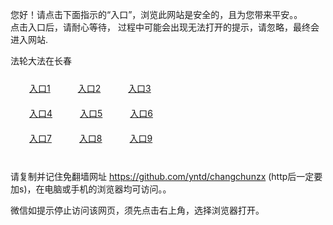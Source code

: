 您好！请点击下面指示的“入口”，浏览此网站是安全的，且为您带来平安。。 <br/>
点击入口后，请耐心等待， 过程中可能会出现无法打开的提示，请忽略，最终会进入网站. </br>

法轮大法在长春<br/>
<div style="padding:10px"><a style="margin:20px" target="_blank" href="https://dbzkevjnrcd4m.cloudfront.net/2Qpsp?zqrtse" id="ccLink1" rel="nofollow">入口1</a> <a target="_blank" style="margin:20px" href="https://d2fwpv36f5ldqn.cloudfront.net/2Qpsp?yrhedvd" id="ccLink2" rel="nofollow">入口2</a> <a style="margin:20px" target="_blank" href="https://d1p5988vvpyjeg.cloudfront.net/2Qpsp?nslbhrt" id="ccLink3" rel="nofollow">入口3</a></div>

<div style="padding:10px" ><a style="margin:20px" target="_blank" href="https://dbzkevjnrcd4m.cloudfront.net/2Qpsp?zqrtse" id="ccLink4" rel="nofollow">入口4</a> <a style="margin:20px" href="https://d2fwpv36f5ldqn.cloudfront.net/2Qpsp?yrhedvd" target="_blank" id="ccLink5" rel="nofollow">入口5</a> <a style="margin:20px" href="https://d1p5988vvpyjeg.cloudfront.net/2Qpsp?nslbhrt" target="_blank" id="ccLink6" rel="nofollow">入口6</a></div>

<div style="padding:10px"><a style="margin:20px" target="_blank" href="https://dbzkevjnrcd4m.cloudfront.net/2Qpsp?zqrtse" id="ccLink7" rel="nofollow">入口7</a> <a style="margin:20px" href="https://d2fwpv36f5ldqn.cloudfront.net/2Qpsp?yrhedvd" target="_blank" id="ccLink8" rel="nofollow">入口8</a> <a style="margin:20px" target="_blank" href="https://d1p5988vvpyjeg.cloudfront.net/2Qpsp?nslbhrt" id="ccLink9" rel="nofollow">入口9</a></div>

<br/>



请复制并记住免翻墙网址 https://github.com/yntd/changchunzx (http后一定要加s)，在电脑或手机的浏览器均可访问。。<br/>

微信如提示停止访问该网页，须先点击右上角，选择浏览器打开。
